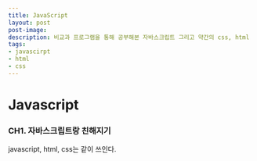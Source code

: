 ```yaml
---
title: JavaScript
layout: post
post-image: 
description: 비교과 프로그램을 통해 공부해본 자바스크립트 그리고 약간의 css, html 
tags: 
- javascirpt
- html
- css
---
```

# Javascript

### CH1.  자바스크립트랑 친해지기

javascript, html, css는 같이 쓰인다. 

